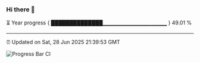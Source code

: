 ### Hi there 👋

⏳ Year progress { ██████████████▁▁▁▁▁▁▁▁▁▁▁▁▁▁▁▁ } 49.01 %

---

⏰ Updated on Sat, 28 Jun 2025 21:39:53 GMT

![Progress Bar CI](https://github.com/IshwaranRudhara/GIT-ACTION/workflows/Progress%20Bar%20CI/badge.svg)
